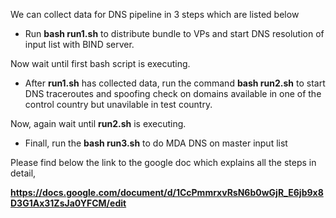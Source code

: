 We can collect data for DNS pipeline in 3 steps which are listed below

- Run **bash run1.sh** to distribute bundle to VPs and start DNS resolution of input list with BIND server.

Now wait until first bash script is executing.

- After **run1.sh** has collected data, run the command **bash run2.sh** to start DNS traceroutes and spoofing check on domains available in one of the control country but unavilable in test country.

Now, again wait until **run2.sh** is executing.

- Finall, run the **bash run3.sh** to do MDA DNS on master input list

Please find below the link to the google doc which explains all the steps in detail,

**https://docs.google.com/document/d/1CcPmmrxvRsN6b0wGjR_E6jb9x8D3G1Ax31ZsJa0YFCM/edit**
